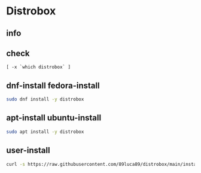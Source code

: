 # Distrobox

## info

## check
```
[ -x `which distrobox` ]
```

## dnf-install fedora-install
```sh
sudo dnf install -y distrobox
```

## apt-install ubuntu-install
```sh
sudo apt install -y distrobox
```

## user-install
```sh
curl -s https://raw.githubusercontent.com/89luca89/distrobox/main/install | sh -s -- --prefix ~/.local
```

